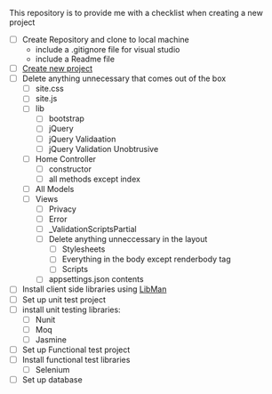 This repository is to provide me with a checklist when creating a new project

- [ ] Create Repository and clone to local machine
    - include a .gitignore file for visual studio
    - include a Readme file
- [ ] [Create new project](new-mvc-project.md)
- [ ] Delete anything unnecessary that comes out of the box
    - [ ] site.css
    - [ ] site.js
    - [ ] lib
        - [ ] bootstrap
        - [ ] jQuery
        - [ ] jQuery Validaation
        - [ ] jQuery Validation Unobtrusive
    - [ ] Home Controller
        - [ ] constructor
        - [ ] all methods except index
    - [ ] All Models
    - [ ] Views
        - [ ] Privacy
        - [ ] Error
        - [ ] _ValidationScriptsPartial
        - [ ] Delete anything unneccessary in the layout
            - [ ] Stylesheets
            - [ ] Everything in the body except renderbody tag
            - [ ] Scripts
        - [ ] appsettings.json contents
- [ ] Install client side libraries using [LibMan](library-manager.md)
- [ ] Set up unit test project
- [ ] install unit testing libraries:
    - [ ] Nunit 
    - [ ] Moq
    - [ ] Jasmine
- [ ] Set up Functional test project
- [ ] Install functional test libraries
    - [ ] Selenium
- [ ] Set up database
